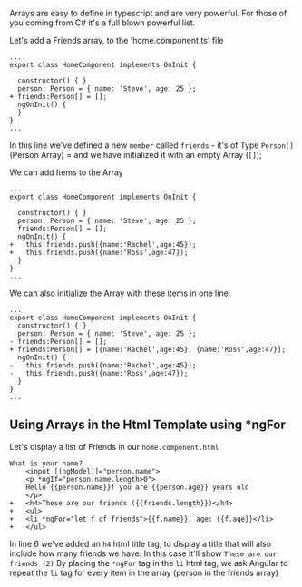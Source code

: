 Arrays are easy to define in typescript and are very powerful. For those of you coming from C# it's a full blown powerful list.

Let's add a Friends array, to the 'home.component.ts' file
```csdiff
...
export class HomeComponent implements OnInit {

  constructor() { }
  person: Person = { name: 'Steve', age: 25 };
+ friends:Person[] = [];
  ngOnInit() {
  }
}
...
```
In this line we've defined a new `member` called `friends` - it's of Type `Person[]` (Person Array) = and we have initialized it with an empty Array (`[]`);

We can add Items to the Array

```csdiff
...
export class HomeComponent implements OnInit {

  constructor() { }
  person: Person = { name: 'Steve', age: 25 };
  friends:Person[] = [];
  ngOnInit() {
+   this.friends.push({name:'Rachel',age:45});
+   this.friends.push({name:'Ross',age:47});
  }
}
...
```
We can also initialize the Array with these items in one line:

```csdiff
...
export class HomeComponent implements OnInit {
  constructor() { }
  person: Person = { name: 'Steve', age: 25 };
- friends:Person[] = [];
+ friends:Person[] = [{name:'Rachel',age:45}, {name:'Ross',age:47}];
  ngOnInit() {
-   this.friends.push({name:'Rachel',age:45});
-   this.friends.push({name:'Ross',age:47});
  }
}
...
```

## Using Arrays in the Html Template using *ngFor
Let's display a list of Friends in our `home.component.html`

```csdiff
What is your name?
    <input [(ngModel)]="person.name">
    <p *ngIf="person.name.length>0">
    Hello {{person.name}}! you are {{person.age}} years old
    </p>
+   <h4>These are our friends ({{friends.length}})</h4>
+   <ul>
+   <li *ngFor="let f of friends">{{f.name}}, age: {{f.age}}</li>
+   </ul>
```
In line 6 we've added an `h4` html title tag, to display a title that will also include how many friends we have. In this case it'll show `These are our friends (2)`
By placing the `*ngFor` tag in the `li` html tag, we ask Angular to repeat the `li` tag for every item in the array (person in the friends array)
